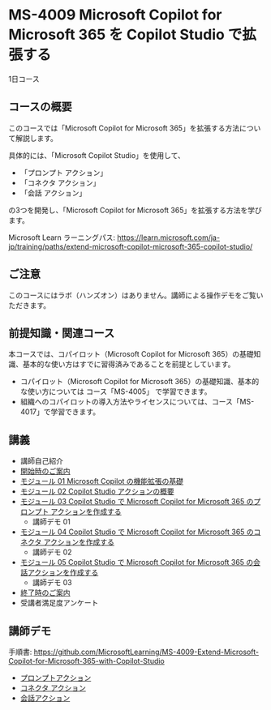 # MS-4009 Microsoft Copilot for Microsoft 365 を Copilot Studio で拡張する

1日コース

## コースの概要

このコースでは「Microsoft Copilot for Microsoft 365」を拡張する方法について解説します。

具体的には、「Microsoft Copilot Studio」を使用して、

- 「プロンプト アクション」
- 「コネクタ アクション」
- 「会話 アクション」

の3つを開発し、「Microsoft Copilot for Microsoft 365」を拡張する方法を学びます。

Microsoft Learn ラーニングパス:
https://learn.microsoft.com/ja-jp/training/paths/extend-microsoft-copilot-microsoft-365-copilot-studio/

## ご注意

このコースにはラボ（ハンズオン）はありません。講師による操作デモをご覧いただきます。

## 前提知識・関連コース

本コースでは、コパイロット（Microsoft Copilot for Microsoft 365）の基礎知識、基本的な使い方はすでに習得済みであることを前提としています。

- コパイロット（Microsoft Copilot for Microsoft 365）の基礎知識、基本的な使い方については コース「MS-4005」 で学習できます。
- 組織へのコパイロットの導入方法やライセンスについては、コース「MS-4017」で学習できます。


## 講義

- 講師自己紹介
- [開始時のご案内](../opening.md)
- [モジュール 01 Microsoft Copilot の機能拡張の基礎](m01.md)
- [モジュール 02 Copilot Studio アクションの概要](m02.md)
- [モジュール 03 Copilot Studio で Microsoft Copilot for Microsoft 365 のプロンプト アクションを作成する](m03.md)
  - 講師デモ 01
- [モジュール 04 Copilot Studio で Microsoft Copilot for Microsoft 365 のコネクタ アクションを作成する](m04.md)
  - 講師デモ 02
- [モジュール 05 Copilot Studio で Microsoft Copilot for Microsoft 365 の会話アクションを作成する](m05.md)
  - 講師デモ 03
- [終了時のご案内](../closing-no-lab.md)
- 受講者満足度アンケート

## 講師デモ

手順書:
https://github.com/MicrosoftLearning/MS-4009-Extend-Microsoft-Copilot-for-Microsoft-365-with-Copilot-Studio

- [プロンプトアクション](https://github.com/MicrosoftLearning/MS-4009-Extend-Microsoft-Copilot-for-Microsoft-365-with-Copilot-Studio/blob/master/Instructions/Labs/Prompt-actions/Exercise-create-prompt-action.md)
- [コネクタ アクション](https://github.com/MicrosoftLearning/MS-4009-Extend-Microsoft-Copilot-for-Microsoft-365-with-Copilot-Studio/blob/master/Instructions/Labs/Connector-actions/Exercise-create-connector-action.md)
- [会話アクション](https://github.com/MicrosoftLearning/MS-4009-Extend-Microsoft-Copilot-for-Microsoft-365-with-Copilot-Studio/blob/master/Instructions/Labs/Conversational-actions/Exercise-create-conversational-action.md)


<!--
2024/8/27 現在のところSkillableにラボ登録なし。
-->
